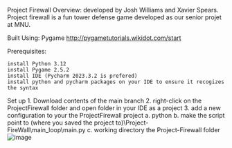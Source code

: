 Project Firewall
Overview:
developed by Josh Williams and Xavier Spears. Project firewall is a fun tower defense game developed as our senior projet at MNU.

Built Using:
Pygame http://pygametutorials.wikidot.com/start

Prerequisites:

    install Python 3.12
    install Pygame 2.5.2
    install IDE (Pycharm 2023.3.2 is prefered)
    install python and pycharm packages on your IDE to ensure it recogizes the syntax

Set up
    1. Download contents of the main branch
    2. right-click on the ProjectFirewall folder and open folder in your IDE as a project
    3. add a new configuration to your the ProjectFirewall project
        a. python
        b. make the script point to (where you saved the project to)\Project-FireWall\main_loop\main.py
        c. working directory the Project-Firewall folder
        ![image](https://github.com/MNU-Fall-2023/Project-FireWall/assets/143554505/d9f164b5-5bb5-478f-b0de-68511e1e7272)

